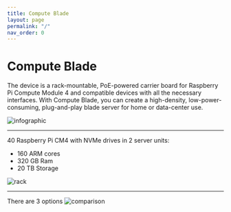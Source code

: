 ```yaml
---
title: Compute Blade
layout: page
permalink: "/"
nav_order: 0
---
```


# Compute Blade

The device is a rack-mountable, PoE-powered carrier board for Raspberry Pi Compute Module 4 and compatible devices with all the necessary interfaces. 
With Compute Blade, you can create a high-density, low-power-consuming, plug-and-play blade server for home or data-center use.

![infographic](/assets/images/infographic.jpg)

---

40 Raspberry Pi CM4 with NVMe drives in 2 server units:
* 160 ARM cores
* 320 GB Ram
* 20 TB Storage

![rack](/assets/images/rack.jpg)

---

<a name="comparison"></a>There are 3 options
![comparison](/assets/images/comparison.png)